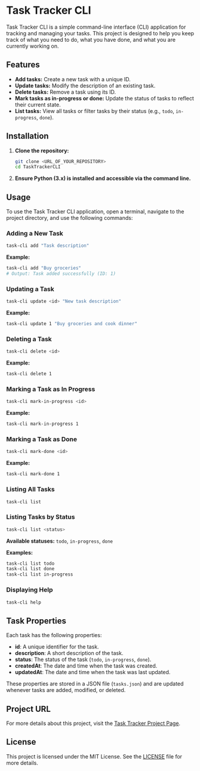 
# Task Tracker CLI

Task Tracker CLI is a simple command-line interface (CLI) application for tracking and managing your tasks. This project is designed to help you keep track of what you need to do, what you have done, and what you are currently working on.

## Features

- **Add tasks:** Create a new task with a unique ID.
- **Update tasks:** Modify the description of an existing task.
- **Delete tasks:** Remove a task using its ID.
- **Mark tasks as in-progress or done:** Update the status of tasks to reflect their current state.
- **List tasks:** View all tasks or filter tasks by their status (e.g., `todo`, `in-progress`, `done`).

## Installation

1. **Clone the repository:**

   ```bash
   git clone <URL_OF_YOUR_REPOSITORY>
   cd TaskTrackerCLI
   ```

2. **Ensure Python (3.x) is installed and accessible via the command line.**

## Usage

To use the Task Tracker CLI application, open a terminal, navigate to the project directory, and use the following commands:

### Adding a New Task

```bash
task-cli add "Task description"
```

**Example:**

```bash
task-cli add "Buy groceries"
# Output: Task added successfully (ID: 1)
```

### Updating a Task

```bash
task-cli update <id> "New task description"
```

**Example:**

```bash
task-cli update 1 "Buy groceries and cook dinner"
```

### Deleting a Task

```bash
task-cli delete <id>
```

**Example:**

```bash
task-cli delete 1
```

### Marking a Task as In Progress

```bash
task-cli mark-in-progress <id>
```

**Example:**

```bash
task-cli mark-in-progress 1
```

### Marking a Task as Done

```bash
task-cli mark-done <id>
```

**Example:**

```bash
task-cli mark-done 1
```

### Listing All Tasks

```bash
task-cli list
```

### Listing Tasks by Status

```bash
task-cli list <status>
```

**Available statuses:** `todo`, `in-progress`, `done`

**Examples:**

```bash
task-cli list todo
task-cli list done
task-cli list in-progress
```

### Displaying Help

```bash
task-cli help
```

## Task Properties

Each task has the following properties:
- **id**: A unique identifier for the task.
- **description**: A short description of the task.
- **status**: The status of the task (`todo`, `in-progress`, `done`).
- **createdAt**: The date and time when the task was created.
- **updatedAt**: The date and time when the task was last updated.

These properties are stored in a JSON file (`tasks.json`) and are updated whenever tasks are added, modified, or deleted.

## Project URL

For more details about this project, visit the [Task Tracker Project Page](https://roadmap.sh/projects/task-tracker).

## License

This project is licensed under the MIT License. See the [LICENSE](LICENSE) file for more details.
